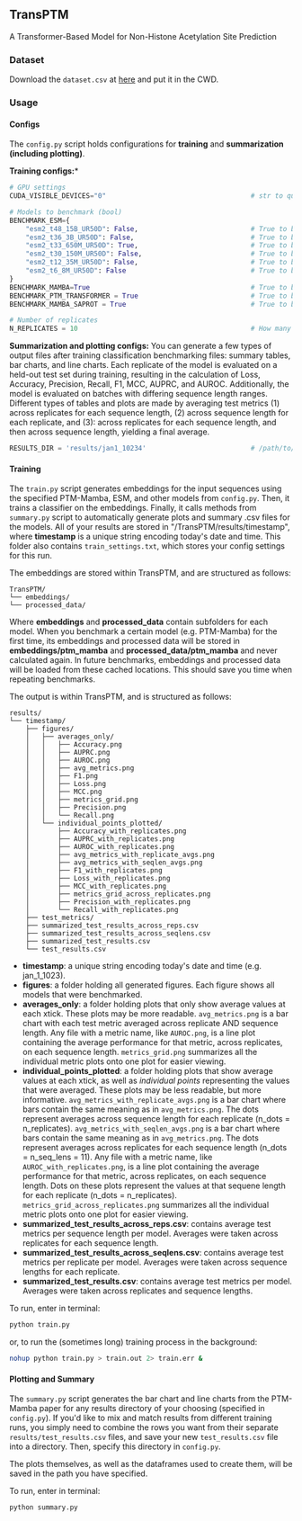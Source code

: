 ## TransPTM
A Transformer-Based Model for Non-Histone Acetylation Site Prediction


### Dataset
Download the `dataset.csv` at [here](https://drive.google.com/file/d/1BmxdbQkTzobPDujy3m-X27MEsc-hP9Zc/view?usp=drive_link) and put it in the CWD.


### Usage
#### Configs
The `config.py` script holds configurations for **training** and **summarization (including plotting)**. 

**Training configs:***
```python
# GPU settings
CUDA_VISIBLE_DEVICES="0"                                    # str to queue up GPUs. leave blank if you don't want to set this variable

# Models to benchmark (bool)
BENCHMARK_ESM={
    "esm2_t48_15B_UR50D": False,                            # True to benchmark ESM2-15B
    "esm2_t36_3B_UR50D": False,                             # True to benchmark ESM2-3B
    "esm2_t33_650M_UR50D": True,                            # True to benchmark ESM2-650M
    "esm2_t30_150M_UR50D": False,                           # True to benchmark ESM2-150M
    "esm2_t12_35M_UR50D": False,                            # True to benchmark ESM2-35M
    "esm2_t6_8M_UR50D": False                               # True to benchmark ESM2-8M
}
BENCHMARK_MAMBA=True                                        # True to benchmark PTM-Mamba
BENCHMARK_PTM_TRANSFORMER = True                            # True to benchmark PTM Transformer architecture
BENCHMARK_MAMBA_SAPROT = True                               # True to benchmark Mamba with SaProt embedings

# Number of replicates
N_REPLICATES = 10                                           # How many times to train each model
```
**Summarization and plotting configs:**
You can generate a few types of output files after training classification benchmarking files: summary tables, bar charts, and line charts. Each replicate of the model is evaluated on a held-out test set during training, resulting in the calculation of Loss, Accuracy, Precision, Recall, F1, MCC, AUPRC, and AUROC. Additionally, the model is evaluated on batches with differing sequence length ranges. Different types of tables and plots are made by averaging test metrics (1) across replicates for each sequence length, (2) across sequence length for each replicate, and (3): across replicates for each sequence length, and then across sequence length, yielding a final average.


```python
RESULTS_DIR = 'results/jan1_10234'                          # /path/to/results/directory/from/training
```

#### Training
The `train.py` script generates embeddings for the input sequences using the specified PTM-Mamba, ESM, and other models from `config.py`. Then, it trains a classifier on the embeddings. Finally, it calls methods from `summary.py` script to automatically generate plots and summary .csv files for the models. All of your results are stored in "/TransPTM/results/timestamp", where **timestamp** is a unique string encoding today's date and time. This folder also contains `train_settings.txt`, which stores your config settings for this run. 

The embeddings are stored within TransPTM, and are structured as follows:
```
TransPTM/
└── embeddings/
└── processed_data/
```

Where **embeddings** and **processed_data** contain subfolders for each model. When you benchmark a certain model (e.g. PTM-Mamba) for the first time, its embeddings and processed data will be stored in **embeddings/ptm_mamba** and **processed_data/ptm_mamba** and never calculated again. In future benchmarks, embeddings and processed data will be loaded from these cached locations. This should save you time when repeating benchmarks.


The output is within TransPTM, and is structured as follows:

```
results/
└── timestamp/
    ├── figures/
    │   ├── averages_only/
    │   │   ├── Accuracy.png
    │   │   ├── AUPRC.png
    │   │   ├── AUROC.png
    │   │   ├── avg_metrics.png
    │   │   ├── F1.png
    │   │   ├── Loss.png
    │   │   ├── MCC.png
    │   │   ├── metrics_grid.png
    │   │   ├── Precision.png
    │   │   └── Recall.png
    │   └── individual_points_plotted/
    │       ├── Accuracy_with_replicates.png
    │       ├── AUPRC_with_replicates.png
    │       ├── AUROC_with_replicates.png
    │       ├── avg_metrics_with_replicate_avgs.png
    │       ├── avg_metrics_with_seqlen_avgs.png
    │       ├── F1_with_replicates.png
    │       ├── Loss_with_replicates.png
    │       ├── MCC_with_replicates.png
    │       ├── metrics_grid_across_replicates.png
    │       ├── Precision_with_replicates.png
    │       └── Recall_with_replicates.png
    ├── test_metrics/
    ├── summarized_test_results_across_reps.csv
    ├── summarized_test_results_across_seqlens.csv
    ├── summarized_test_results.csv
    └── test_results.csv
```
- **timestamp**: a unique string encoding today's date and time (e.g. jan_1_1023).
- **figures**: a folder holding all generated figures. Each figure shows all models that were benchmarked.
- **averages_only**: a folder holding plots that only show average values at each xtick. These plots may be more readable. `avg_metrics.png` is a bar chart with each test metric averaged across replicate AND sequence length. Any file with a metric name, like `AUROC.png`, is a line plot containing the average performance for that metric, across replicates, on each sequence length. `metrics_grid.png` summarizes all the individual metric plots onto one plot for easier viewing.
- **individual_points_plotted**: a folder holding plots that show average values at each xtick, as well as *individual points* representing the values that were averaged. These plots may be less readable, but more informative. `avg_metrics_with_replicate_avgs.png` is a bar chart where bars contain the same meaning as in `avg_metrics.png`. The dots represent averages across sequence length for each replicate (n_dots = n_replicates). `avg_metrics_with_seqlen_avgs.png` is a bar chart where bars contain the same meaning as in `avg_metrics.png`. The dots represent averages across replicates for each sequence length (n_dots = n_seq_lens = 11). Any file with a metric name, like `AUROC_with_replicates.png`, is a line plot containing the average performance for that metric, across replicates, on each sequence length. Dots on these plots represent the values at that sequene length for each replicate (n_dots = n_replicates). `metrics_grid_across_replicates.png` summarizes all the individual metric plots onto one plot for easier viewing.
- **summarized_test_results_across_reps.csv**: contains average test metrics per sequence length per model. Averages were taken across replicates for each sequence length.
- **summarized_test_results_across_seqlens.csv**: contains average test metrics per replicate per model. Averages were taken across sequence lengths for each replicate.
- **summarized_test_results.csv**: contains average test metrics per model. Averages were taken across replicates and sequence lengths. 

To run, enter in terminal:
```bash
python train.py
```
or, to run the (sometimes long) training process in the background:
```bash
nohup python train.py > train.out 2> train.err &
```

#### Plotting and Summary
The `summary.py` script generates the bar chart and line charts from the PTM-Mamba paper for any results directory of your choosing (specified in `config.py`). If you'd like to mix and match results from different training runs, you simply need to combine the rows you want from their separate `results/test_results.csv` files, and save your new `test_results.csv` file into a directory. Then, specify this directory in `config.py`. 

The plots themselves, as well as the dataframes used to create them, will be saved in the path you have specified. 

To run, enter in terminal:
```bash
python summary.py
```